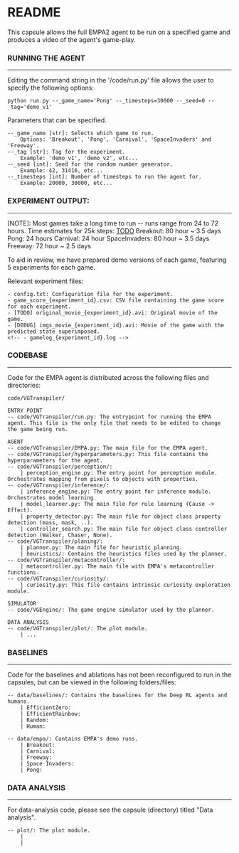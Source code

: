 # README

This capsule allows the full EMPA2 agent to be run on a specified game and produces a video of the agent's game-play.


### RUNNING THE AGENT

---
Editing the command string in the '/code/run.py' file allows the user to specify the following options:

    python run.py --_game_name='Pong' --_timesteps=30000 --_seed=0 --_tag='demo_v1'

Parameters that can be specified.

    --_game_name [str]: Selects which game to run.
        Options: 'Breakout', 'Pong', 'Carnival', 'SpaceInvaders' and 'Freeway'.
    --_tag [str]: Tag for the experiment.
        Example: 'demo_v1', 'demo_v2', etc...
    --_seed [int]: Seed for the random number generator.
        Example: 42, 31416, etc...
    --_timesteps [int]: Number of timesteps to run the agent for.
        Example: 20000, 30000, etc...



### EXPERIMENT OUTPUT:

---

[NOTE]: Most games take a long time to run -- runs range from 24 to 72 hours.
Time estimates for 25k steps:
    [TODO]
    Breakout: 80 hour ~ 3.5 days
    Pong: 24 hours
    Carnival: 24 hour
    SpaceInvaders: 80 hour ~ 3.5 days
    Freeway: 72 hour ~ 2.5 days


To aid in review, we have prepared demo versions of each game, featuring 5 experiments for each game.

[TODO]: Delete
<!-- While the demo runs, it will produce printouts of when the agent is planning or acting, as well as whether an episode has been won or lost.

Add instructions on where to fin the logs for the experiment that just ran.

    > PATH = "../VGTranspiler/experiments/atari/{game_name}/yyyy.mm.dd/{experiment_id}/{all_experiment_files}" -->

Relevant experiment files:

    - config.txt: Configuration file for the experiment.
    - game_score_{experiment_id}.csv: CSV file containing the game score for each experiment.
    - [TODO] original_movie_{experiment_id}.avi: Original movie of the game.
    - [DEBUG] imgs_movie_{experiment_id}.avi: Movie of the game with the predicted state superimposed.
    <!-- - gamelog_{experiment_id}.log -->



### CODEBASE

---
Code for the EMPA agent is distributed across the following files and directories:

    code/VGTranspiler/

    ENTRY POINT
    -- code/VGTranspiler/run.py: The entrypoint for running the EMPA agent. This file is the only file that needs to be edited to change the game being run.

    AGENT
    -- code/VGTranspiler/EMPA.py: The main file for the EMPA agent.
    -- code/VGTranspiler/hyperparameters.py: This file contains the hyperparameters for the agent.
    -- code/VGTranspiler/perception/:
        | perception_engine.py: The entry point for perception module. Orchestrates mapping from pixels to objects with properties.
    -- code/VGTranspiler/inference/:
        | inference_engine.py: The entry point for inference module. Orchestrates model learning.
        | model_learner.py: The main file for rule learning (Cause -> Effect).
        | property_detector.py: The main file for object class property detection (mass, mask, ..).
        | controller_search.py: The main file for object class controller detection (Walker, Chaser, None).
    -- code/VGTranspiler/planing/:
        | planner.py: The main file for heuristic planning.
        | heuristics/: Contains the heuristics files used by the planner.
    -- code/VGTranspiler/metacontroller/:
        | metacontroller.py: The main file with EMPA's metacontroller functions.
    -- code/VGTranspiler/curiosity/:
        | curiosity.py: This file contains intrinsic curiosity exploration module.

    SIMULATOR
    -- code/VGEngine/: The game engine simulator used by the planner.

    DATA ANALYSIS
    -- code/VGTranspiler/plot/: The plot module.
        | ...



### BASELINES

---
Code for the baselines and ablations has not been reconfigured to run in the capsules, but can be viewed in the following folders/files:

    -- data/baselines/: Contains the baselines for the Deep RL agents and humans.
        | EfficientZero:
        | EfficientRainbow:
        | Random:
        | Human:

    -- data/empa/: Contains EMPA's demo runs.
        | Breakout:
        | Carnival:
        | Freeway:
        | Space Invaders:
        | Pong:




### DATA ANALYSIS

---
For data-analysis code, please see the capsule (directory) titled "Data analysis".

    -- plot/: The plot module.
        |
        |